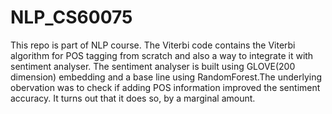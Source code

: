 # NLP_CS60075
This repo is part of NLP course. The Viterbi code contains the Viterbi algorithm for POS tagging from scratch and also
a way to integrate it with sentiment analyser. The sentiment analyser is built using GLOVE(200 dimension) embedding and 
a base line using RandomForest.The underlying obervation was to check if adding POS information improved the sentiment accuracy.
It turns out that it does so, by a marginal amount.
